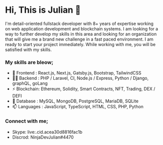 # Hi, This is Julian 👋

I'm detail-oriented fullstack developer with 8+ years of expertise working on web application development and blockchain systems.
I am looking for a way to further develop my skills in this area and looking for an organization that will give me a brand new challenge in a fast paced environment.
I am ready to start your project immediately. While working with me, you will be satisfied with my skills.

### My skills are bleow;
- 🌱 Frontend : React.js, Next.js, Gatsby.js, Bootstrap, TailwindCSS
- 👨‍💻 Backend : PHP / Laravel, CI, Node.js / Express, Python / Django, graphQL, goLang
- ⚡ Blockchain: Ethereum, Solidity, Smart Contracts, NFT, Trading, DEX / DEFI 
- 💬 Database : MySQL, MongoDB, PostgreSQL, MariaDB, SQLite
- 📫 Languages : JavaScript, TypeScript, HTML, CSS, PHP, Python

### Connect with me;
- Skype: live:.cid.acea30d8816fac1b
- Discrod: NinjaDevJulian#4470
<!--
**julianstore/julianstore** is a ✨ _special_ ✨ repository because its `README.md` (this file) appears on your GitHub profile.

Here are some ideas to get you started:

- 🔭 I’m currently working on ...
- 🌱 I’m currently learning ...
- 👯 I’m looking to collaborate on ...
- 🤔 I’m looking for help with ...
- 💬 Ask me about ...
- 📫 How to reach me: ...
- 😄 Pronouns: ...
- ⚡ Fun fact: ...
-->
